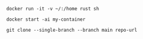 <!--VS Code auto format: `Shift + Alt + F`

Docker: -->
`docker run -it -v ~/:/home rust sh`

`docker start -ai my-container`

`git clone --single-branch --branch main repo-url`

<!--
![visitor badge](https://visitor-badge.glitch.me/badge?page_id=BlazerYoo.BlazerYoo&left_text=Views)
### Hi there 👋


**BlazerYoo/BlazerYoo** is a ✨ _special_ ✨ repository because its `README.md` (this file) appears on your GitHub profile.

Here are some ideas to get you started:

- 🔭 I’m currently working on ...
- 🌱 I’m currently learning ...
- 👯 I’m looking to collaborate on ...
- 🤔 I’m looking for help with ...
- 💬 Ask me about ...
- 📫 How to reach me: ...
- 😄 Pronouns: ...
- ⚡ Fun fact: ...
-->
